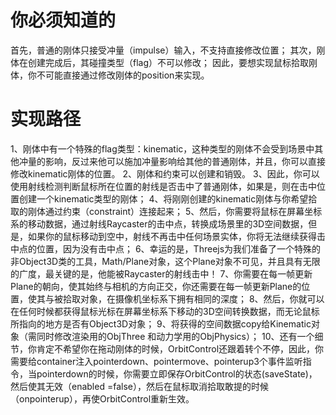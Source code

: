 # 你必须知道的  
首先，普通的刚体只接受冲量（impulse）输入，不支持直接修改位置；
其次，刚体在创建完成后，其碰撞类型（flag）不可以修改；
因此，要想实现鼠标拾取刚体，你不可能直接通过修改刚体的position来实现。

# 实现路径  
1、刚体中有一个特殊的flag类型：kinematic，这种类型的刚体不会受到场景中其他冲量的影响，反过来他可以施加冲量影响给其他的普通刚体，并且，你可以直接修改kinematic刚体的位置。
2、刚体和约束可以创建和销毁。
3、因此，你可以使用射线检测判断鼠标所在位置的射线是否击中了普通刚体，如果是，则在击中位置创建一个kinematic类型的刚体；
4、将刚刚创建的kinematic刚体与你希望拾取的刚体通过约束（constraint）连接起来；
5、然后，你需要将鼠标在屏幕坐标系的移动数据，通过射线Raycaster的击中点，转换成场景里的3D空间数据，但是，如果你的鼠标移动到空中，射线不再击中任何场景实体，你将无法继续获得击中点的位置，因为没有击中点；
6、幸运的是，Threejs为我们准备了一个特殊的非Object3D类的工具，Math/Plane对象，这个Plane对象不可见，并且具有无限的广度，最关键的是，他能被Raycaster的射线击中！
7、你需要在每一帧更新Plane的朝向，使其始终与相机的方向正交，你还需要在每一帧更新Plane的位置，使其与被拾取对象，在摄像机坐标系下拥有相同的深度；
8、然后，你就可以在任何时候都获得鼠标光标在屏幕坐标系下移动的3D空间转换数据，而无论鼠标所指向的地方是否有Object3D对象；
9、将获得的空间数据copy给Kinematic对象（需同时修改渲染用的ObjThree 和动力学用的ObjPhysics）；
10、还有一个细节，你肯定不希望你在拖动刚体的时候，OrbitControl还跟着转个不停，因此，你需要给container注入pointerdown、pointermove、pointerup3个事件监听指令，当pointerdown的时候，你需要立即保存OrbitControl的状态(saveState)，然后使其无效（enabled =false），然后在鼠标取消拾取敢提的时候（onpointerup），再使OrbitControl重新生效。
